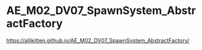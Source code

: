 # AE_M02_DV07_SpawnSystem_AbstractFactory
 
https://allikitten.github.io/AE_M02_DV07_SpawnSystem_AbstractFactory/
